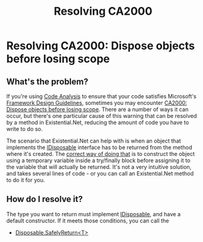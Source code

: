 ﻿---
uid: resolving_ca2000.md
title: Resolving CA2000
---
# Resolving CA2000: Dispose objects before losing scope

## What's the problem?
If you're using 
[Code Analysis](https://docs.microsoft.com/en-us/visualstudio/code-quality/code-analysis-for-managed-code-overview)
to ensure that your code satisfies Microsoft's
[Framework Design Guidelines](https://docs.microsoft.com/en-us/dotnet/standard/design-guidelines/), 
sometimes you may encounter
[CA2000: Dispose objects before losing scope](https://docs.microsoft.com/en-us/dotnet/fundamentals/code-analysis/quality-rules/ca2000?view=vs-2019#example).
There are a number of ways it can occur, but there's one particular cause of this warning that can be resolved 
by a method in Existential.Net, reducing the amount of code you have to write to do so.

The scenario that Existential.Net can help with is when an object that implements the 
[IDisposable](https://docs.microsoft.com/en-us/dotnet/api/system.idisposable) interface has to be returned
from the method where it's created. The 
[correct way of doing that](https://docs.microsoft.com/en-us/dotnet/fundamentals/code-analysis/quality-rules/ca2000#example-1)
is to construct the object using a temporary variable inside a try/finally block before assigning it to 
the variable that will actually be returned. It's not a very intuitive solution, and takes several lines 
of code - or you can call an Existential.Net method to do it for you.

## How do I resolve it?
The type you want to return must implement 
[IDisposable](https://docs.microsoft.com/en-us/dotnet/api/system.idisposable),
and have a default constructor. If it meets those conditions, you can call the
* [Disposable.SafelyReturn&lt;T&gt;]()

